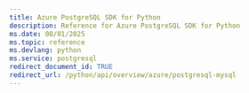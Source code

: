 ```yaml
---
title: Azure PostgreSQL SDK for Python
description: Reference for Azure PostgreSQL SDK for Python
ms.date: 08/01/2025
ms.topic: reference
ms.devlang: python
ms.service: postgresql
redirect_document_id: TRUE
redirect_url: /python/api/overview/azure/postgresql-mysql
---
```

